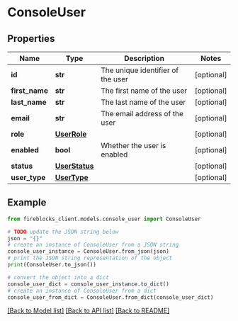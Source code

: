 # ConsoleUser


## Properties

Name | Type | Description | Notes
------------ | ------------- | ------------- | -------------
**id** | **str** | The unique identifier of the user | [optional] 
**first_name** | **str** | The first name of the user | [optional] 
**last_name** | **str** | The last name of the user | [optional] 
**email** | **str** | The email address of the user | [optional] 
**role** | [**UserRole**](UserRole.md) |  | [optional] 
**enabled** | **bool** | Whether the user is enabled | [optional] 
**status** | [**UserStatus**](UserStatus.md) |  | [optional] 
**user_type** | [**UserType**](UserType.md) |  | [optional] 

## Example

```python
from fireblocks_client.models.console_user import ConsoleUser

# TODO update the JSON string below
json = "{}"
# create an instance of ConsoleUser from a JSON string
console_user_instance = ConsoleUser.from_json(json)
# print the JSON string representation of the object
print(ConsoleUser.to_json())

# convert the object into a dict
console_user_dict = console_user_instance.to_dict()
# create an instance of ConsoleUser from a dict
console_user_from_dict = ConsoleUser.from_dict(console_user_dict)
```
[[Back to Model list]](../README.md#documentation-for-models) [[Back to API list]](../README.md#documentation-for-api-endpoints) [[Back to README]](../README.md)


